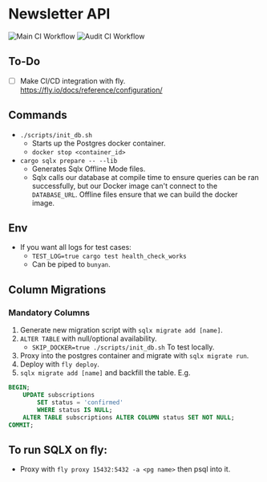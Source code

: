 # Newsletter API

![Main CI Workflow](https://github.com/EvanJP/newsletter/actions/workflows/main.yml/badge.svg)
![Audit CI Workflow](https://github.com/EvanJP/newsletter/actions/workflows/audit.yml/badge.svg)

## To-Do

- [ ] Make CI/CD integration with fly. https://fly.io/docs/reference/configuration/

## Commands

- `./scripts/init_db.sh`
  - Starts up the Postgres docker container.
  - `docker stop <container_id>`
- `cargo sqlx prepare -- --lib`
  - Generates Sqlx Offline Mode files.
  - Sqlx calls our database at compile time to ensure queries can be ran
    successfully, but our Docker image can't connect to the `DATABASE_URL`.
    Offline files ensure that we can build the docker image.

## Env

- If you want all logs for test cases:
  - `TEST_LOG=true cargo test health_check_works`
  - Can be piped to `bunyan`.

## Column Migrations

### Mandatory Columns

1. Generate new migration script with `sqlx migrate add [name]`.
2. `ALTER TABLE` with null/optional availability.
   - `SKIP_DOCKER=true ./scripts/init_db.sh` To test locally.
3. Proxy into the postgres container and migrate with `sqlx migrate run`.
4. Deploy with `fly deploy`.
5. `sqlx migrate add [name]` and backfill the table. E.g.

```sql
BEGIN;
    UPDATE subscriptions
        SET status = 'confirmed'
        WHERE status IS NULL;
    ALTER TABLE subscriptions ALTER COLUMN status SET NOT NULL;
COMMIT;
```

## To run SQLX on fly:
- Proxy with `fly proxy 15432:5432 -a <pg name>` then psql into it.
